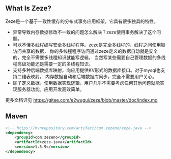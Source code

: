 ## What Is Zeze?

Zeze是一个基于一致性缓存的分布式事务应用框架，它具有很多独具的特性。
* 异常导致内存数据修改不一致的问题怎么解决？zeze使用事务解决了这个问题。
* 可以不懂多线程编写安全多线程程序。zeze是完全多线程的，线程之间使用锁访问共享的数据，
你的多线程程序访问通过zeze定义的数据自动就是安全的，完全不需要多线程知识就能写逻辑。
当然写某些需要自己管理数据的多线程高级功能还是需要一定的多线程知识。
* 支持多种后端数据库映射，向应用提供KV形式的数据库接口。对于mysql也支持二维表映射。
内存数据自动和后端数据库同步，完全不需要用户关心。
* 除了定义数据，使用数据实现逻辑，用户几乎不需要考虑任何其他问题就能实现服务器功能。应用开发高效简单。

更多文档详见 https://gitee.com/e2wugui/zeze/blob/master/doc/index.md

## Maven

```xml
<!-- https://mvnrepository.com/artifact/com.zezeno/zeze-java -->
<dependency>
    <groupId>com.zezeno</groupId>
    <artifactId>zeze-java</artifactId>
    <version>1.5.9</version>
</dependency>
```
